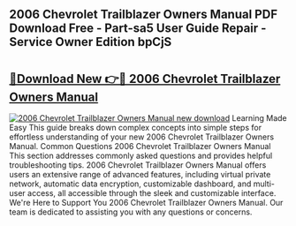 ## 2006 Chevrolet Trailblazer Owners Manual PDF Download Free - Part-sa5 User Guide Repair - Service Owner Edition bpCjS

# <h2><a href="http://bc13673.oget.top/?id=2006+Chevrolet+Trailblazer+Owners+Manual">🔗Download New 👉🔴 2006 Chevrolet Trailblazer Owners Manual</a></h2>

[![2006 Chevrolet Trailblazer Owners Manual new download](https://i.imgur.com/5g1atiW.png)](http://bc13673.oget.top/?id=2006+Chevrolet+Trailblazer+Owners+Manual)
Learning Made Easy This guide breaks down complex concepts into simple steps for effortless understanding of your new 2006 Chevrolet Trailblazer Owners Manual. Common Questions 2006 Chevrolet Trailblazer Owners Manual This section addresses commonly asked questions and provides helpful troubleshooting tips. 2006 Chevrolet Trailblazer Owners Manual offers users an extensive range of advanced features, including virtual private network, automatic data encryption, customizable dashboard, and multi-user access, all accessible through the sleek and customizable interface. We're Here to Support You 2006 Chevrolet Trailblazer Owners Manual. Our team is dedicated to assisting you with any questions or concerns.
